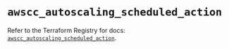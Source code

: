# `awscc_autoscaling_scheduled_action`

Refer to the Terraform Registry for docs: [`awscc_autoscaling_scheduled_action`](https://registry.terraform.io/providers/hashicorp/awscc/0.70.0/docs/resources/autoscaling_scheduled_action).
